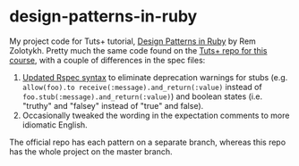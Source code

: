 # design-patterns-in-ruby
My project code for Tuts+ tutorial, [Design Patterns in Ruby](https://github.com/Remchi/ruby_design_patterns) by Rem Zolotykh. Pretty much the same code found on the [Tuts+ repo for this course](https://github.com/Remchi/ruby_design_patterns), with a couple of differences in the spec files:

1. [Updated Rspec syntax](http://teaisaweso.me/blog/2013/05/27/rspecs-new-message-expectation-syntax/) to eliminate deprecation warnings for stubs (e.g. `allow(foo).to receive(:message).and_return(:value)` instead of `foo.stub(:message).and_return(:value)`) and boolean states (i.e. "truthy" and "falsey" instead of "true" and false).
2. Occasionally tweaked the wording in the expectation comments to more idiomatic English.

The official repo has each pattern on a separate branch, whereas this repo has the whole project on the master branch.
